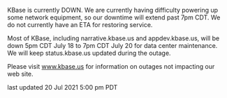 KBase is currently DOWN.  We are currently having difficulty powering up some network equipment, so our downtime will extend past 7pm CDT.  We do not currently have an ETA for restoring service.

Most of KBase, including narrative.kbase.us and appdev.kbase.us, will be down 5pm CDT July 18 to 7pm CDT July 20 for data center maintenance.  We will keep status.kbase.us updated during the outage.

Please visit <a href="https://www.kbase.us">www.kbase.us</a> for information on outages not impacting our web site.

last updated 20 Jul 2021 5:00 pm PDT
